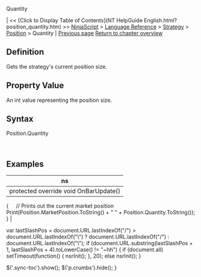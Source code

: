 ﻿










 


Quantity







| &lt;&lt; [Click to Display Table of Contents](NT HelpGuide English.html?position_quantity.htm) &gt;&gt;
 [NinjaScript](ninjascript.htm) &gt; [Language Reference](language_reference_wip.htm) &gt; [Strategy](strategy.htm) &gt; [Position](position.htm) &gt;
Quantity | [Previous page](position_marketposition.htm)
[Return to chapter overview](position.htm)










Definition
----------


Gets the strategy's current position size.



Property Value
--------------


An int value representing the position size.



Syntax
------


Position.Quantity   

 


Examples
--------




| ns |
| --- |
| protected override void OnBarUpdate()
{ 
     // Prints out the current market position
     Print(Position.MarketPosition.ToString() + " " + Position.Quantity.ToString());
} |






 
 var lastSlashPos = document.URL.lastIndexOf("/") &gt; document.URL.lastIndexOf("\\") ? document.URL.lastIndexOf("/") : document.URL.lastIndexOf("\\");
 if (document.URL.substring(lastSlashPos + 1, lastSlashPos + 4).toLowerCase() != "~hh") {
 if (document.all) setTimeout(function() {
 nsrInit();
 }, 20);
 else nsrInit();
 }
 
 
 $('.sync-toc').show();
 $('p.crumbs').hide();
 }
 
 
 



